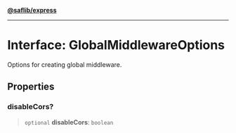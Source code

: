 [**@saflib/express**](../index.md)

---

# Interface: GlobalMiddlewareOptions

Options for creating global middleware.

## Properties

### disableCors?

> `optional` **disableCors**: `boolean`
